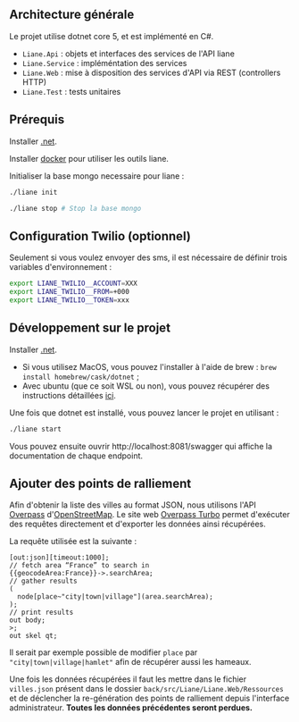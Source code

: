 ## Architecture générale

Le projet utilise dotnet core 5, et est implémenté en C#.

- `Liane.Api` : objets et interfaces des services de l'API liane
- `Liane.Service` : impléméntation des services
- `Liane.Web` : mise à disposition des services d'API via REST (controllers HTTP)
- `Liane.Test` : tests unitaires

## Prérequis

Installer [.net](https://dotnet.microsoft.com).

Installer [docker](https://docker.org) pour utiliser les outils liane.

Initialiser la base mongo necessaire pour liane :

```bash
./liane init
```

```bash
./liane stop # Stop la base mongo
```

## Configuration Twilio (optionnel)

Seulement si vous voulez envoyer des sms, il est nécessaire de définir trois variables d'environnement :

```bash
export LIANE_TWILIO__ACCOUNT=XXX
export LIANE_TWILIO__FROM=+000
export LIANE_TWILIO__TOKEN=xxx
```

## Développement sur le projet 

Installer [.net](https://dotnet.microsoft.com).

* Si vous utilisez MacOS, vous pouvez l'installer à l'aide de brew : `brew install homebrew/cask/dotnet` ;
* Avec ubuntu (que ce soit WSL ou non), vous pouvez récupérer des instructions détaillées [ici](https://docs.microsoft.com/fr-fr/dotnet/core/install/linux-ubuntu).

Une fois que dotnet est installé, vous pouvez lancer le projet en utilisant :

```bash
./liane start
```

Vous pouvez ensuite ouvrir http://localhost:8081/swagger qui affiche
la documentation de chaque endpoint.

## Ajouter des points de ralliement

Afin d'obtenir la liste des villes au format JSON, nous utilisons
l'API [Overpass]() d'[OpenStreetMap](https://www.openstreetmap.fr/).
Le site web [Overpass Turbo](http://overpass-turbo.eu/) permet d'exécuter
des requêtes directement et d'exporter les données ainsi récupérées.

La requête utilisée est la suivante :

```
[out:json][timeout:1000];
// fetch area “France” to search in
{{geocodeArea:France}}->.searchArea;
// gather results
(
  node[place~"city|town|village"](area.searchArea);
);
// print results
out body;
>;
out skel qt;
```

Il serait par exemple possible de modifier `place` 
par `"city|town|village|hamlet"` afin de récupérer aussi
les hameaux.

Une fois les données récupérées il faut les mettre dans le fichier `villes.json`
présent dans le dossier `back/src/Liane/Liane.Web/Ressources` et de déclencher la
re-génération des points de ralliement depuis l'interface administrateur. **Toutes
les données précédentes seront perdues.**
